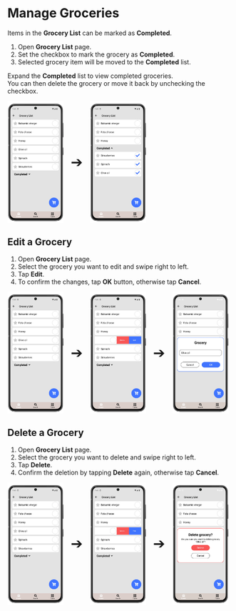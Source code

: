 
# Manage Groceries

Items in the **Grocery List** can be marked as **Completed**.

1. Open **Grocery List** page.
2. Set the checkbox to mark the grocery as **Completed**.
3. Selected grocery item will be moved to the **Completed** list.

Expand the **Completed** list to view completed groceries.  
You can then delete the grocery or move it back by unchecking the checkbox.

<div style="display: flex; gap: 16px; align-items: center;">
  <img src="img/grocery_list_1.webp" style="width:25%; vertical-align: middle;">
  <span style="font-size: 2rem; vertical-align: middle;">➔</span>
  <img src="img/grocery_list_2.webp" style="width:25%; vertical-align: middle;">
</div>

## Edit a Grocery

1. Open **Grocery List** page.
2. Select the grocery you want to edit and swipe right to left.
3. Tap **Edit**.
4. To confirm the changes, tap **OK** button, otherwise tap **Cancel**.

<div style="display: flex; gap: 16px; align-items: center;">
  <img src="img/grocery_list_1.webp" style="width:25%; vertical-align: middle;">
  <span style="font-size: 2rem; vertical-align: middle;">➔</span>
  <img src="img/grocery_list_4.webp" style="width:25%; vertical-align: middle;">
  <span style="font-size: 2rem; vertical-align: middle;">➔</span>
  <img src="img/grocery_list_5.webp" style="width:25%; vertical-align: middle;">
</div>

## Delete a Grocery
   
1. Open **Grocery List** page.
2. Select the grocery you want to delete and swipe right to left.
3. Tap **Delete**.
4. Confirm the deletion by tapping **Delete** again, otherwise tap **Cancel**.

<div style="display: flex; gap: 16px; align-items: center;">
  <img src="img/grocery_list_1.webp" style="width:25%; vertical-align: middle;">
  <span style="font-size: 2rem; vertical-align: middle;">➔</span>
  <img src="img/grocery_list_4.webp" style="width:25%; vertical-align: middle;">
  <span style="font-size: 2rem; vertical-align: middle;">➔</span>
  <img src="img/grocery_list_6.webp" style="width:25%; vertical-align: middle;">
</div>
